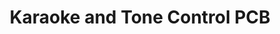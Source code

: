 ---
layout: page
title: Karaoke and Tone Control PCB
description: A karaoke tone contorl circuit I deisgned and built as part of my EE 210 final project.
img: assets/img/karaoke.JPG
importance: 6
category: project
---